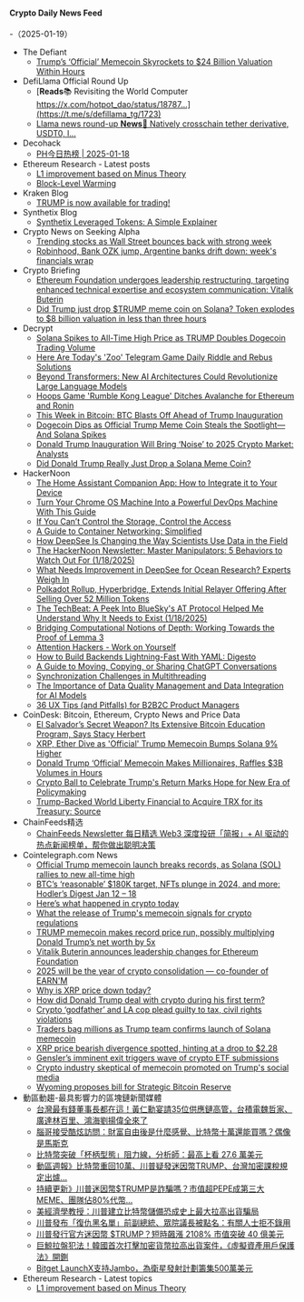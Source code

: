 #### Crypto Daily News Feed
-（2025-01-19）

- The Defiant
  - [Trump’s ‘Official’ Memecoin Skyrockets to $24 Billion Valuation Within Hours](https://thedefiant.io/news/markets/trump-s-official-memecoin-skyrockets-to-usd24-billion-valuation-within-hours)
- DefiLlama Official Round Up
  - [**Reads**📚 Revisiting the World Computer https://x.com/hotpot_dao/status/18787...](https://t.me/s/defillama_tg/1723)
  - [Llama news round-up **News**📰 Natively crosschain tether derivative, USDT0, l...](https://t.me/s/defillama_tg/1722)
- Decohack
  - [PH今日热榜 | 2025-01-18](https://decohack.com/producthunt-daily-2025-01-18/)
- Ethereum Research - Latest posts
  - [L1 improvement based on Minus Theory](https://ethresear.ch/t/l1-improvement-based-on-minus-theory/21494#post_1)
  - [Block-Level Warming](https://ethresear.ch/t/block-level-warming/21452#post_8)
- Kraken Blog
  - [TRUMP is now available for trading!](https://blog.kraken.com/product/asset-listings/trump-is-now-available-for-trading)
- Synthetix Blog
  - [Synthetix Leveraged Tokens:  A Simple Explainer](https://blog.synthetix.io/synthetix-leveraged-tokens-a-simple-explainer/)
- Crypto News on Seeking Alpha
  - [Trending stocks as Wall Street bounces back with strong week](https://seekingalpha.com/news/4396381-trending-stocks-as-wall-street-bounces-back-with-strong-week?utm_source=feed_news_crypto&utm_medium=referral&feed_item_type=news)
  - [Robinhood, Bank OZK jump, Argentine banks drift down: week's financials wrap](https://seekingalpha.com/news/4396348-robinhood-bank-ozk-jump-argentine-banks-drift-down-weeks-financials-wrap?utm_source=feed_news_crypto&utm_medium=referral&feed_item_type=news)
- Crypto Briefing
  - [Ethereum Foundation undergoes leadership restructuring, targeting enhanced technical expertise and ecosystem communication: Vitalik Buterin](https://cryptobriefing.com/ethereum-foundation-restructuring-focuses-privacy/)
  - [Did Trump just drop $TRUMP meme coin on Solana? Token explodes to $8 billion valuation in less than three hours](https://cryptobriefing.com/trump-meme-coin-solana/)
- Decrypt
  - [Solana Spikes to All-Time High Price as TRUMP Doubles Dogecoin Trading Volume](https://decrypt.co/301717/solana-all-time-high-trump-dogecoin)
  - [Here Are Today's 'Zoo' Telegram Game Daily Riddle and Rebus Solutions](https://decrypt.co/resources/todays-zoo-telegram-game-daily-riddle-rebus)
  - [Beyond Transformers: New AI Architectures Could Revolutionize Large Language Models](https://decrypt.co/301639/beyond-transformers-ai-architecture-revolution)
  - [Hoops Game 'Rumble Kong League' Ditches Avalanche for Ethereum and Ronin](https://decrypt.co/301670/rumble-kong-league-ditches-avalanche-ethereum-ronin)
  - [This Week in Bitcoin: BTC Blasts Off Ahead of Trump Inauguration](https://decrypt.co/301551/this-week-bitcoin-blasts-off-trump-inauguration)
  - [Dogecoin Dips as Official Trump Meme Coin Steals the Spotlight—And Solana Spikes](https://decrypt.co/301701/dogecoin-dips-official-trump-meme-coin-solana)
  - [Donald Trump Inauguration Will Bring ‘Noise’ to 2025 Crypto Market: Analysts](https://decrypt.co/301635/donald-trump-inauguration-2025-crypto-market)
  - [Did Donald Trump Really Just Drop a Solana Meme Coin?](https://decrypt.co/301691/donald-trump-drops-solana-meme-coin)
- HackerNoon
  - [The Home Assistant Companion App: How to Integrate it to Your Device](https://hackernoon.com/the-home-assistant-companion-app-how-to-integrate-it-to-your-device?source=rss)
  - [Turn Your Chrome OS Machine Into a Powerful DevOps Machine With This Guide](https://hackernoon.com/turn-your-chrome-os-machine-into-a-powerful-devops-machine-with-this-guide?source=rss)
  - [If You Can’t Control the Storage, Control the Access](https://hackernoon.com/if-you-cant-control-the-storage-control-the-access?source=rss)
  - [A Guide to Container Networking: Simplified](https://hackernoon.com/a-guide-to-container-networking-simplified?source=rss)
  - [How DeepSee Is Changing the Way Scientists Use Data in the Field](https://hackernoon.com/how-deepsee-is-changing-the-way-scientists-use-data-in-the-field?source=rss)
  - [The HackerNoon Newsletter: Master Manipulators: 5 Behaviors to Watch Out For (1/18/2025)](https://hackernoon.com/1-18-2025-newsletter?source=rss)
  - [What Needs Improvement in DeepSee for Ocean Research? Experts Weigh In](https://hackernoon.com/what-needs-improvement-in-deepsee-for-ocean-research-experts-weigh-in?source=rss)
  - [Polkadot Rollup, Hyperbridge, Extends Initial Relayer Offering After Selling Over 52 Million Tokens](https://hackernoon.com/polkadot-rollup-hyperbridge-extends-initial-relayer-offering-after-selling-over-52-million-tokens?source=rss)
  - [The TechBeat: A Peek Into BlueSky's AT Protocol Helped Me Understand Why It Needs to Exist (1/18/2025)](https://hackernoon.com/1-18-2025-techbeat?source=rss)
  - [Bridging Computational Notions of Depth: Working Towards the Proof of Lemma 3](https://hackernoon.com/bridging-computational-notions-of-depth-working-towards-the-proof-of-lemma-3?source=rss)
  - [Attention Hackers - Work on Yourself](https://hackernoon.com/attention-hackers-work-on-yourself?source=rss)
  - [How to Build Backends Lightning-Fast With YAML: Digesto](https://hackernoon.com/how-to-build-backends-lightning-fast-with-yaml-digesto?source=rss)
  - [A Guide to Moving, Copying, or Sharing ChatGPT Conversations](https://hackernoon.com/a-guide-to-moving-copying-or-sharing-chatgpt-conversations?source=rss)
  - [Synchronization Challenges in Multithreading](https://hackernoon.com/synchronization-challenges-in-multithreading?source=rss)
  - [The Importance of Data Quality Management and Data Integration for AI Models](https://hackernoon.com/the-importance-of-data-quality-management-and-data-integration-for-ai-models?source=rss)
  - [36 UX Tips (and Pitfalls) for B2B2C Product Managers](https://hackernoon.com/36-ux-tips-and-pitfalls-for-b2b2c-product-managers?source=rss)
- CoinDesk: Bitcoin, Ethereum, Crypto News and Price Data
  - [El Salvador’s Secret Weapon? Its Extensive Bitcoin Education Program, Says Stacy Herbert](https://www.coindesk.com/policy/2025/01/18/el-salvador-s-secret-weapon-its-extensive-bitcoin-education-program-says-director-stacy-herbert)
  - [XRP, Ether Dive as 'Official' Trump Memecoin Bumps Solana 9% Higher](https://www.coindesk.com/markets/2025/01/18/xrp-ether-dive-as-trump-memecoin-bumps-solana-9-higher)
  - [Donald Trump ‘Official’ Memecoin Makes Millionaires, Raffles $3B Volumes in Hours](https://www.coindesk.com/markets/2025/01/18/donald-trump-official-memecoin-makes-millionaires-raffles-3-b-volumes-in-hours)
  - [Crypto Ball to Celebrate Trump's Return Marks Hope for New Era of Policymaking](https://www.coindesk.com/policy/2025/01/17/crypto-ball-to-celebrate-trump-s-return-marks-hope-for-new-era-of-policymaking)
  - [Trump-Backed World Liberty Financial to Acquire TRX for its Treasury: Source](https://www.coindesk.com/business/2025/01/18/trump-backed-world-liberty-financial-to-acquire-trx-for-its-treasury-source)
- ChainFeeds精选
  - [ChainFeeds Newsletter 每日精选 Web3 深度投研「简报」+ AI 驱动的热点新闻榜单，帮你做出聪明决策](https://substack.chainfeeds.xyz/p/mev-solana-mev-cryptocom-ai-virtuals)
- Cointelegraph.com News
  - [Official Trump memecoin launch breaks records, as Solana (SOL) rallies to new all-time high](https://cointelegraph.com/news/official-trump-memecoin-launch-breaks-records-as-solana-sol-rallies-to-new-all-time-high?utm_source=rss_feed&utm_medium=rss&utm_campaign=rss_partner_inbound)
  - [BTC’s ‘reasonable’ $180K target, NFTs plunge in 2024, and more: Hodler’s Digest Jan 12 – 18](https://cointelegraph.com/magazine/bitcoin-price-target-180k-nfts-plunge-2024-trump-crypto-priorities-hodlers-digest/?utm_source=rss_feed&utm_medium=rss&utm_campaign=rss_partner_inbound)
  - [Here’s what happened in crypto today](https://cointelegraph.com/news/what-happened-in-crypto-today?utm_source=rss_feed&utm_medium=rss&utm_campaign=rss_partner_inbound)
  - [What the release of Trump&#039;s memecoin signals for crypto regulations](https://cointelegraph.com/news/what-release-trump-memecoin-means-crypto-regulations?utm_source=rss_feed&utm_medium=rss&utm_campaign=rss_partner_inbound)
  - [TRUMP memecoin makes record price run, possibly multiplying Donald Trump’s net worth by 5x](https://cointelegraph.com/news/trump-memecoin-makes-record-price-run-possibly-multiplying-donald-trump-s-net-worth-by-5x?utm_source=rss_feed&utm_medium=rss&utm_campaign=rss_partner_inbound)
  - [Vitalik Buterin announces leadership changes for Ethereum Foundation](https://cointelegraph.com/news/buterin-announces-leadership-changes-ethereum-foundation?utm_source=rss_feed&utm_medium=rss&utm_campaign=rss_partner_inbound)
  - [2025 will be the year of crypto consolidation — co-founder of EARN&#039;M](https://cointelegraph.com/news/2025-year-project-consolidation-co-founder-of-earn-m?utm_source=rss_feed&utm_medium=rss&utm_campaign=rss_partner_inbound)
  - [Why is XRP price down today?](https://cointelegraph.com/news/why-is-xrp-price-down-today?utm_source=rss_feed&utm_medium=rss&utm_campaign=rss_partner_inbound)
  - [How did Donald Trump deal with crypto during his first term?](https://cointelegraph.com/news/donald-trump-crypto-first-term-us-president?utm_source=rss_feed&utm_medium=rss&utm_campaign=rss_partner_inbound)
  - [Crypto ‘godfather’ and LA cop plead guilty to tax, civil rights violations](https://cointelegraph.com/news/crypto-godfather-la-cop-guilty-tax-civil-rights-violations?utm_source=rss_feed&utm_medium=rss&utm_campaign=rss_partner_inbound)
  - [Traders bag millions as Trump team confirms launch of Solana memecoin](https://cointelegraph.com/news/crypto-traders-profit-trump-solana-memecoin-frenzy?utm_source=rss_feed&utm_medium=rss&utm_campaign=rss_partner_inbound)
  - [XRP price bearish divergence spotted, hinting at a drop to $2.28](https://cointelegraph.com/news/xrp-price-bearish-divergence-spotted-drop-to-2-28?utm_source=rss_feed&utm_medium=rss&utm_campaign=rss_partner_inbound)
  - [Gensler’s imminent exit triggers wave of crypto ETF submissions](https://cointelegraph.com/news/gensler-imminent-exit-triggers-wave-of-crypto-etf-submissions?utm_source=rss_feed&utm_medium=rss&utm_campaign=rss_partner_inbound)
  - [Crypto industry skeptical of memecoin promoted on Trump&#039;s social media](https://cointelegraph.com/news/crypto-industry-skeptical-donald-trump-social-media-posts-memecoin?utm_source=rss_feed&utm_medium=rss&utm_campaign=rss_partner_inbound)
  - [Wyoming proposes bill for Strategic Bitcoin Reserve](https://cointelegraph.com/news/united-states-wyoming-introduces-bill-for-strategic-bitcoin-reserve?utm_source=rss_feed&utm_medium=rss&utm_campaign=rss_partner_inbound)
- 動區動趨-最具影響力的區塊鏈新聞媒體
  - [台灣最有錢董事長都在這！黃仁勳宴請35位供應鏈高管，台積電魏哲家、廣達林百里、鴻海劉揚偉全來了](https://www.blocktempo.com/jensen-huang-hosts-another-trillion-dollar-feast-for-supply-chain-executives/)
  - [腦哥接受酷炫訪問：財富自由後是什麼感覺、比特幣十萬還能買嗎？偶像是馬斯克](https://www.blocktempo.com/brainbrocrypto-interview-highlights-summary/)
  - [比特幣突破「杯柄型態」阻力線，分析師：最高上看 27.6 萬美元](https://www.blocktempo.com/crypto-analyst-said-bitcoin-could-hit-276400-after-cup-and-handle-breakout/)
  - [動區週報》比特幣重回10萬、川普疑發迷因幣TRUMP、台灣加密課稅規定出爐…](https://www.blocktempo.com/quick-look-at-this-week-market-dynamics-and-analysis-0118/)
  - [持續更新》川普迷因幣$TRUMP是詐騙嗎？市值超PEPE成第三大MEME、團隊佔80%代幣…](https://www.blocktempo.com/is-donald-trumps-official-meme-coin-trump-a-scam/)
  - [美經濟學教授：川普建立比特幣儲備恐成史上最大拉高出貨騙局](https://www.blocktempo.com/experts-say-the-u-s-should-not-build-a-bitcoin-reserve/)
  - [川普發布「復仇黑名單」前副總統、眾院議長被點名：有關人士拒不錄用](https://www.blocktempo.com/trump-releases-his-revenge-blacklist/)
  - [川普發行官方迷因幣 $TRUMP？短時飆漲 2108% 市值突破 40 億美元](https://www.blocktempo.com/trump-launches-official-meme-coin-trump/)
  - [巨鯨拉盤犯法！韓國首次打擊加密貨幣拉高出貨案件，《虛擬資產用戶保護法》開鍘](https://www.blocktempo.com/south-korean-regulators-crack-down-on-pump-and-dump-practices/)
  - [Bitget LaunchX支持Jambo，為衛星發射計劃籌集500萬美元](https://www.blocktempo.com/bitget-launchx-backs-jambo-to-raise-5m-for-satellite-launch-plan/)
- Ethereum Research - Latest topics
  - [L1 improvement based on Minus Theory](https://ethresear.ch/t/l1-improvement-based-on-minus-theory/21494)
